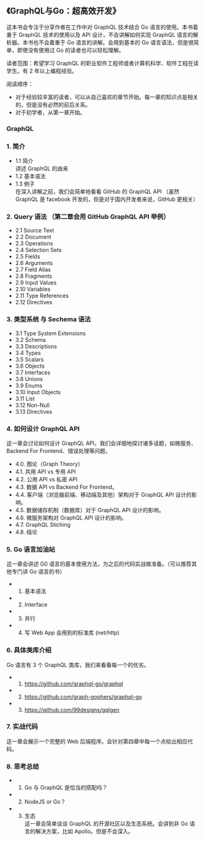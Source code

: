 ## 《GraphQL与Go：超高效开发》
这本书会专注于分享作者在工作中对 GraphQL 技术结合 Go 语言的使用。本书着重于 GraphQL 技术的使用以及 API 设计，不会讲解如何实现 GraphQL 语言的解析器。本书也不会着重于 Go 语言的讲解。会用到基本的 Go 语言语法，但是很简单，即使没有使用过 Go 的读者也可以轻松理解。

读者范围：希望学习 GraphQL 的职业软件工程师或者计算机科学、软件工程在读学生。有 2 年以上编程经验。

阅读顺序：
- 对于经验较丰富的读者，可以从自己喜欢的章节开始。每一章的知识点是相关的，但是没有必然的前后关系。
- 对于初学者，从第一章开始。

### GraphQL
### 1. 简介
  - 1.1 简介  
        讲述 GraphQL 的由来
  - 1.2 基本语法
  - 1.3 例子  
        在深入讲解之前，我们会简单地看看 GitHub 的 GraphQL API （虽然 GraphQL 是 facebook 开发的，但是对于国内开发者来说，GitHub 更相关）

### 2. Query 语法 （第二章会用 GitHub GraphQL API 举例）
  - 2.1 Source Text
  - 2.2 Document
  - 2.3 Operations
  - 2.4 Selection Sets
  - 2.5 Fields
  - 2.6 Arguments
  - 2.7 Field Alias
  - 2.8 Fragments
  - 2.9 Input Values
  - 2.10 Variables
  - 2.11 Type References
  - 2.12 Directives

### 3. 类型系统 与 Sechema 语法
  - 3.1 Type System Extensions
  - 3.2 Schema
  - 3.3 Descriptions
  - 3.4 Types
  - 3.5 Scalars
  - 3.6 Objects
  - 3.7 Interfaces
  - 3.8 Unions
  - 3.9 Enums
  - 3.10 Input Objects
  - 3.11 List
  - 3.12 Non-Null
  - 3.13 Directives

### 4. 如何设计 GraphQL API
这一章会讨论如何设计 GraphQL API。我们会详细地探讨诸多话题，如微服务、Backend For Frontend、错误处理等问题。
  - 4.0. 图论（Graph Theory）
  - 4.1. 共用 API vs 专用 API
  - 4.2. 公用 API vs 私密 API
  - 4.3. 数据 API vs Backend For Frontend。
  - 4.4. 客户端（浏览器前端、移动端及其他）架构对于 GraphQL API 设计的影响。
  - 4.5. 数据储存机制（数据库）对于 GraphQL API 设计的影响。
  - 4.6. 微服务架构对 GraphQL API 设计的影响。
  - 4.7. GraphQL Stiching
  - 4.8. 结论

### 5. Go 语言加油站
这一章会讲述 G0 语言的基本使用方法，为之后的代码实战做准备。（可以推荐其他专门讲 Go 语言的书）
- 1. 基本语法
- 2. Interface
- 3. 并行
- 4. 写 Web App 会用到的标准库 (net/http)

### 6. 具体类库介绍  
Go 语言有 3 个 GraphQL 类库，我们来看看每一个的优劣。
- 1. https://github.com/graphql-go/graphql
- 2. https://github.com/graph-gophers/graphql-go
- 3. https://github.com/99designs/gqlgen

### 7. 实战代码  
这一章会展示一个完整的 Web 后端程序。会针对第四章中每一个点给出相应代码。

### 8. 思考总结
- 1. Go 与 GraphQL 是恰当的搭配吗？
- 2. NodeJS or Go？
- 3. 生态  
这一章会简单谈谈 GraphQL 的开源社区以及生态系统。会讲到非 Go 语言的解决方案，比如 Apollo。但是不会深入。
